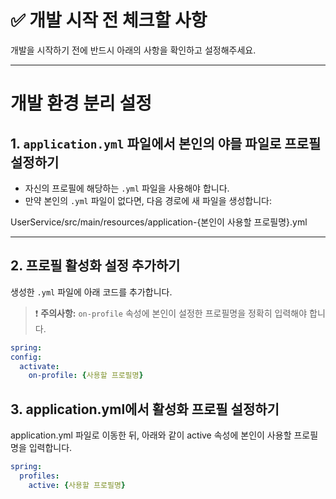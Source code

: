 # ✅ 개발 시작 전 체크할 사항

개발을 시작하기 전에 반드시 아래의 사항을 확인하고 설정해주세요.

---
# **개발 환경 분리 설정**

## 1. **`application.yml` 파일에서 본인의 야믈 파일로 프로필 설정하기**
- 자신의 프로필에 해당하는 `.yml` 파일을 사용해야 합니다.
- 만약 본인의 `.yml` 파일이 없다면, 다음 경로에 새 파일을 생성합니다:

UserService/src/main/resources/application-{본인이 사용할 프로필명}.yml

---

## 2. **프로필 활성화 설정 추가하기**
생성한 `.yml` 파일에 아래 코드를 추가합니다.

> ❗ **주의사항:** `on-profile` 속성에 본인이 설정한 프로필명을 정확히 입력해야 합니다.

```yaml
spring:
config:
  activate:
    on-profile: {사용할 프로필명}
```

## 3. **application.yml에서 활성화 프로필 설정하기**
application.yml 파일로 이동한 뒤, 아래와 같이 active 속성에 본인이 사용할 프로필명을 입력합니다.

```yaml
spring:
  profiles:
    active: {사용할 프로필명}
```
